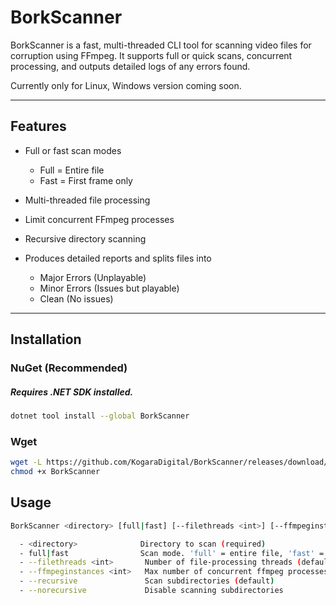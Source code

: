 # BorkScanner

BorkScanner is a fast, multi-threaded CLI tool for scanning video files for corruption using FFmpeg. It supports full or quick scans, concurrent processing, and outputs detailed logs of any errors found.

Currently only for Linux, Windows version coming soon.

---

## Features

- Full or fast scan modes
  - Full = Entire file
  - Fast = First frame only

- Multi-threaded file processing

- Limit concurrent FFmpeg processes

- Recursive directory scanning

- Produces detailed reports and splits files into
  - Major Errors (Unplayable)
  - Minor Errors (Issues but playable)
  - Clean (No issues)

---

## Installation

### NuGet (Recommended)
##### Requires .NET SDK installed.

```bash
dotnet tool install --global BorkScanner
```

### Wget

``` bash
wget -L https://github.com/KogaraDigital/BorkScanner/releases/download/v0.0.1/BorkScanner
chmod +x BorkScanner
```

## Usage 
```bash
BorkScanner <directory> [full|fast] [--filethreads <int>] [--ffmpeginstances <int>] [--recursive|--norecursive]

  - <directory>              Directory to scan (required)
  - full|fast                Scan mode. 'full' = entire file, 'fast' = first frame only (default: full)
  - --filethreads <int>       Number of file-processing threads (default: logical processors / 2)
  - --ffmpeginstances <int>   Max number of concurrent ffmpeg processes (default: 4)
  - --recursive               Scan subdirectories (default)
  - --norecursive             Disable scanning subdirectories
```


